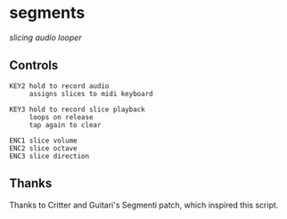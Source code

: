 # segments

_slicing audio looper_

## Controls

```
KEY2 hold to record audio
     assigns slices to midi keyboard

KEY3 hold to record slice playback
     loops on release
     tap again to clear

ENC1 slice volume
ENC2 slice octave
ENC3 slice direction
```

## Thanks

Thanks to Critter and Guitari's Segmenti patch, which inspired this script.

